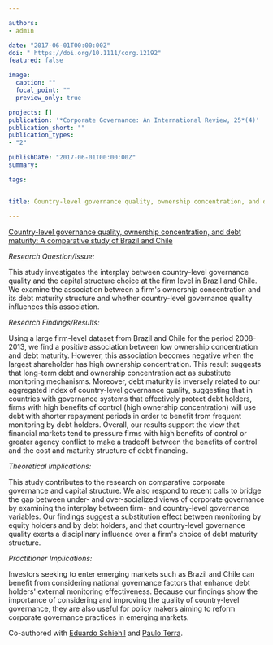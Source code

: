 ```yaml
---

authors:
- admin

date: "2017-06-01T00:00:00Z"
doi: " https://doi.org/10.1111/corg.12192"
featured: false

image: 
  caption: ""
  focal_point: ""
  preview_only: true

projects: []
publication: '*Corporate Governance: An International Review, 25*(4)'
publication_short: ""
publication_types:
- "2"

publishDate: "2017-06-01T00:00:00Z"
summary: 

tags:


title: Country-level governance quality, ownership concentration, and debt maturity - A comparative study of Brazil and Chile

---
```


<a href="https://plu.mx/plum/a/?doi=10.1111%2Fcorg.12192" data-popup="right" data-size="large" class="plumx-plum-print-popup" data-site="plum" data-hide-when-empty="true">Country-level governance quality, ownership concentration, and debt maturity: A comparative study of Brazil and Chile</a>

<script type="text/javascript" src="//cdn.plu.mx/widget-popup.js"></script>



*Research Question/Issue:*

This study investigates the interplay between country-level governance quality and the capital structure choice at the firm level in Brazil and Chile. We examine the association between a firm's ownership concentration and its debt maturity structure and whether country-level governance quality influences this association.


*Research Findings/Results:*

Using a large firm-level dataset from Brazil and Chile for the period 2008-2013, we find a positive association between low ownership concentration and debt maturity. However, this association becomes negative when the largest shareholder has high ownership concentration. This result suggests that long-term debt and ownership concentration act as substitute monitoring mechanisms. Moreover, debt maturity is inversely related to our aggregated index of country-level governance quality, suggesting that in countries with governance systems that effectively protect debt holders, firms with high benefits of control (high ownership concentration) will use debt with shorter repayment periods in order to benefit from frequent monitoring by debt holders. Overall, our results support the view that financial markets tend to pressure firms with high benefits of control or greater agency conflict to make a tradeoff between the benefits of control and the cost and maturity structure of debt financing.


*Theoretical Implications:*

This study contributes to the research on comparative corporate governance and capital structure. We also respond to recent calls to bridge the gap between under- and over-socialized views of corporate governance by examining the interplay between firm- and country-level governance variables. Our findings suggest a substitution effect between monitoring by equity holders and by debt holders, and that country-level governance quality exerts a disciplinary influence over a firm's choice of debt maturity structure.


*Practitioner Implications:*

Investors seeking to enter emerging markets such as Brazil and Chile can benefit from considering national governance factors that enhance debt holders' external monitoring effectiveness. Because our findings show the importance of considering and improving the quality of country-level governance, they are also useful for policy makers aiming to reform corporate governance practices in emerging markets.

Co-authored with [Eduardo Schiehll](https://www.hec.ca/en/profs/eduardo.schiehll.html) and [Paulo Terra](https://eaesp.fgv.br/professor/paulo-renato-soares-terra).
